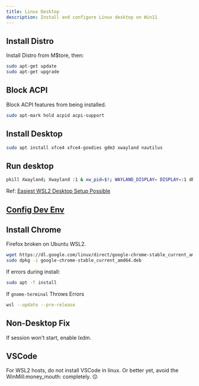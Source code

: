 ```yaml
---
title: Linux Desktop
description: Install and configure Linux desktop on Win11
---
```


## Install Distro

Install Distro from M$tore, then:

```bash
sudo apt-get update
sudo apt-get upgrade
```

## Block ACPI

Block ACPI features from being installed.

```bash
sudo apt-mark hold acpid acpi-support
```

## Install Desktop

```bash
sudo apt install xfce4 xfce4-goodies gdm3 xwayland nautilus
```

## Run desktop

```bash
pkill Xwayland; Xwayland :1 & xw_pid=$!; WAYLAND_DISPLAY= DISPLAY=:1 dbus-launch startxfce4; kill $xw_pid
```

Ref: [Easiest WSL2 Desktop Setup Possible](https://www.reddit.com/r/bashonubuntuonwindows/comments/1ajbzyk/easiest_wsl2_desktop_setup_possible/?onetap_auto=true&one_tap=true)

## [Config Dev Env](../../linux/new-dev-env.md)

## Install Chrome

Firefox broken on Ubuntu WSL2.  

```bash
wget https://dl.google.com/linux/direct/google-chrome-stable_current_amd64.deb
sudo dpkg -i google-chrome-stable_current_amd64.deb
```

If errors during install:

```bash
sudo apt -f install
```

If `gnome-terminal` Throws Errors

```bash
wsl --update --pre-release
```

## Non-Desktop Fix

If session won't start, enable lxdm.

## VSCode

For WSL2 hosts, do not install VSCode in linux.  Or better yet, avoid the WinMill:money_mouth: completely. :neutral_face:
